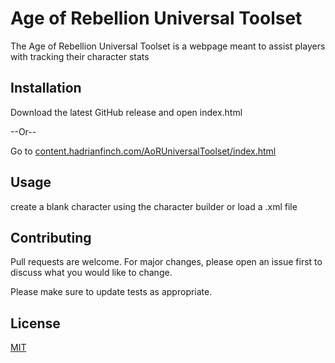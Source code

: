# Age of Rebellion Universal Toolset

The Age of Rebellion Universal Toolset is a webpage meant to assist players with tracking their character stats

## Installation

Download the latest GitHub release and open index.html

--Or--

Go to [content.hadrianfinch.com/AoRUniversalToolset/index.html](content.hadrianfinch.com/AoRUniversalToolset/index.html)


## Usage
create a blank character using the character builder or load a .xml file

## Contributing
Pull requests are welcome. For major changes, please open an issue first to discuss what you would like to change.

Please make sure to update tests as appropriate.

## License
[MIT](https://choosealicense.com/licenses/mit/)
